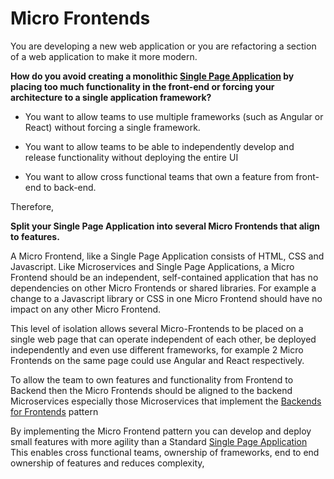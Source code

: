 # Micro Frontends

You are developing a new web application or you are refactoring a section of a web application to make it more modern.

**How do you avoid creating a monolithic [Single Page Application](Single-Page-Application.md) by placing too much functionality in the front-end or forcing your architecture to a single application framework?**

* You want to allow teams to use multiple frameworks \(such as Angular or React\) without forcing a single framework.

* You want to allow teams to be able to independently develop and release functionality without deploying the entire UI

* You want to allow cross functional teams that own a feature from front-end to back-end.

Therefore,

**Split your Single Page Application into several Micro Frontends that align to features.**

A Micro Frontend, like a Single Page Application consists of HTML, CSS and Javascript.  Like Microservices and Single Page Applications, a Micro Frontend should be an independent, self-contained application that has no dependencies on other Micro Frontends or shared libraries.  For example a change to a Javascript library or CSS in one Micro Frontend should have no impact on any other Micro Frontend.

This level of isolation allows several Micro-Frontends to be placed on a single web page that can operate independent of each other, be deployed independently and even use different frameworks, for example 2 Micro Frontends on the same page could use Angular and React respectively.

To allow the team to own features and functionality from Frontend to Backend then the Micro Frontends should be aligned to the backend Microservices especially those Microservices that implement the [Backends for Frontends](../Microservices/Backend-For-Frontend.md) pattern

By implementing the Micro Frontend pattern you can develop and deploy small features with more agility than a Standard [Single Page Application](Single-Page-Application.md)  This enables cross functional teams, ownership of frameworks, end to end ownership of features and reduces complexity,

